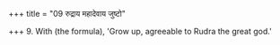 +++
title = "09 रुद्राय महादेवाय जुष्टो"

+++
9. With (the formula), 'Grow up, agreeable to Rudra the great god.'
